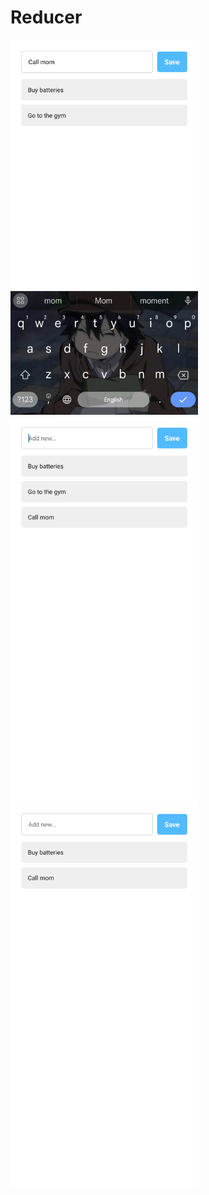 # Reducer

<img src="vko7/assets/1.png" alt="example one" width="300" height="auto">
<img src="vko7/assets/2.png" alt="example two" width="300" height="auto">
<img src="vko7/assets/3.png" alt="example three" width="300" height="auto">